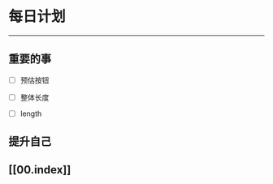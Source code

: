 
# 每日计划
---
## 重要的事

- [ ]  预估按钮
- [ ]  整体长度
- [ ]  length



## 提升自己

  



## [[00.index]]










